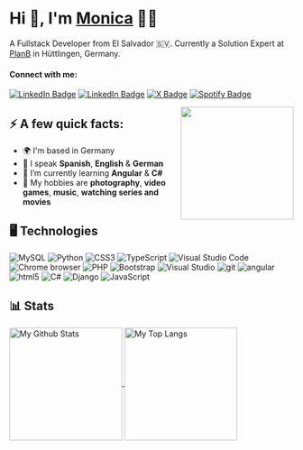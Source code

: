 <!-- ![MasterHead](helloworld.png) -->
<h1>Hi 👋, I'm <a href="https://monicavaquerano.dev/">Monica</a> 👩‍💻</h1>
<p>A Fullstack Developer from El Salvador 🇸🇻. Currently a Solution Expert at <a href="https://www.planb.net/en">PlanB</a> in Hüttlingen, Germany.</p>
<h4 align="left">Connect with me:</h4>
<p><a href="https://monicavaquerano.dev/"><img src="https://img.shields.io/badge/-monicavaquerano.dev-white?style=flat-square&labelColor=gray&logo=GoogleChrome&logoColor=white"&link=https://monicavaquerano.dev/" alt="LinkedIn Badge"></a> <a href="https://www.linkedin.com/in/monicavaquerano/"><img src="https://img.shields.io/badge/-@monicavaquerano-0077B5?style=flat-square&labelColor=0077B5&logo=LinkedIn&logoColor=white"&link=https://www.linkedin.com/in/monicavaquerano/" alt="LinkedIn Badge"></a> <a href="https://x.com/monicavaquerano/"><img src="https://img.shields.io/badge/-@monicavaquerano-000?style=flat-square&amp;labelColor=000&amp;logo=X&amp;link=https://x.com/monicavaquerano" alt="X Badge"></a> <a href="https://open.spotify.com/user/12164154635"><img src="https://img.shields.io/badge/-@Mónica%20Vaquerano-1ED760?style=flat-square&amp;labelColor=fff&amp;logo=Spotify&amp;link=https://open.spotify.com/user/12164154635" alt="Spotify Badge"></a></p>
<img align="right" src="https://media.giphy.com/media/HQHwvSBSy7s0AXOlWt/giphy.gif" width="200"/>
<!-- <img align="right" src="https://media3.giphy.com/media/v1.Y2lkPTc5MGI3NjExeWpzanBkbng4Z3ZrYjJwN3F6Y2JzaDgwMzR5bDdleDBzNml2a2QxdyZlcD12MV9pbnRlcm5hbF9naWZfYnlfaWQmY3Q9cw/hiJ9ypGI5tIKdwKoK2/giphy.webp" width="200"/> -->

<!-- <img align="right" alt="Coding" width="400" src="https://media1.giphy.com/media/k0ijJhqrUP4T2EvmJ1/giphy.gif?cid=ecf05e4739mpe5tc9wldbrhnhh6cnkci0v8hdl47cju0r1ub&rid=giphy.gif&ct=g"> -->

<!-- <img align="left" src="https://media3.giphy.com/media/v1.Y2lkPTc5MGI3NjExbjNzcTNuZW1hN3o2bzdkbnhkODc0ZTIyc3JnMjdyeGUxZjlkYjNkaSZlcD12MV9pbnRlcm5hbF9naWZfYnlfaWQmY3Q9cw/d4FvPkprCjRNtlX46t/giphy.webp" width="200"/> -->

<h2 align="left">⚡️ A few quick facts:</h2>
<ul>
<li>🌍 I'm based in Germany</li>
<li>💬 I speak <strong>Spanish</strong>, <strong>English</strong> & <strong>German</strong></li>
<li>🧠 I’m currently learning <strong>Angular</strong> & <strong>C#</strong></li>
<li>🌱 My hobbies are <strong>photography</strong>, <strong>video games</strong>, <strong>music</strong>, <strong>watching series and movies</strong></li>
</ul>
<h2>🖥️ Technologies</h2>
<p>
  <img alt="MySQL" src="https://img.shields.io/badge/MySQL-4479A1.svg?style=flat-square&logo=mysql&logoColor=white" /> 
  <img alt="Python" src="https://img.shields.io/badge/Python-3670A0?style=flat-square&logo=python&logoColor=ffdd54" /> 
  <img alt="CSS3" src="https://img.shields.io/badge/CSS3-%231572B6.svg?style=flat-square&logo=css3&logoColor=white" /> 
  <img alt="TypeScript" src="https://img.shields.io/badge/-TypeScript-007ACC?style=flat-square&logo=typescript&logoColor=white" /> 
  <img alt="Visual Studio Code" src="https://img.shields.io/badge/Visual%20Studio%20Code-0078d7.svg?style=flat-square&logo=visual-studio-code&logoColor=white" />
  <img alt="Chrome browser" src="https://img.shields.io/badge/Google%20Chrome-4285F4?style=flat-square&logo=GoogleChrome&logoColor=white" /> 
  <img alt="PHP"src="https://img.shields.io/badge/PHP-%23777BB4.svg?style=flat-square&logo=php&logoColor=white" /> 
  <img alt="Bootstrap"src="https://img.shields.io/badge/Bootstrap-%238511FA.svg?style=flat-square&logo=bootstrap&logoColor=white" /> 
  <img alt="Visual Studio" src="https://img.shields.io/badge/Visual%20Studio-5C2D91.svg?style=flat-square&logo=visual-studio&logoColor=white" />
  <img alt="git" src="https://img.shields.io/badge/-Git-F05032?style=flat-square&logo=git&logoColor=white" />
  <img alt="angular" src="https://img.shields.io/badge/-Angular-DD0031?style=flat-square&logo=angular&logoColor=white" />
  <img alt="html5" src="https://img.shields.io/badge/-HTML5-E34F26?style=flat-square&logo=html5&logoColor=white" /> 
  <img alt="C#" src="https://img.shields.io/badge/C%23-%23239120.svg?style=flat-square&logo=CSharp&logoColor=white" /> 
  <img alt="Django" src="https://img.shields.io/badge/Django-%23092E20.svg?style=flat-square&logo=django&logoColor=white" /> 
  <img alt="JavaScript" src="https://img.shields.io/badge/JavaScript-%23323330.svg?style=flat-square&logo=javascript&logoColor=%23F7DF1E" /> 
</p>
<h2>📊 Stats</h2>
<a href="https://github.com/anuraghazra/github-readme-stats">
  <img height=200 align="center" src="https://github-readme-stats.vercel.app/api?username=monicavaquerano&show_icons=true&theme=swift" alt="My Github Stats"/>
</a>
<a href="https://github.com/anuraghazra/convoychat">
  <img height=200 align="center" src="https://github-readme-stats.vercel.app/api/top-langs?username=monicavaquerano&layout=compact&langs_count=8&card_width=320" alt="My Top Langs"/>
</a>
<!-- fotos -->
